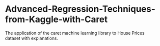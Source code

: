 # Advanced-Regression-Techniques-from-Kaggle-with-Caret
The application of the caret machine learning library to House Prices dataset with explanations. 
